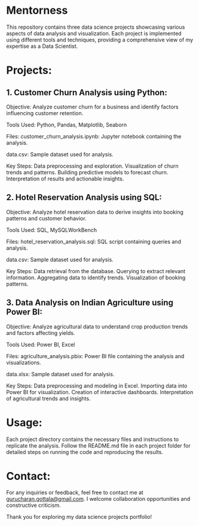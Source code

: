 # Mentorness
This repository contains three data science projects showcasing various aspects of data analysis and visualization. Each project is implemented using different tools and techniques, providing a comprehensive view of my expertise as a Data Scientist.

# Projects:
## 1. Customer Churn Analysis using Python:
Objective: Analyze customer churn for a business and identify factors influencing customer retention.

Tools Used: Python, Pandas, Matplotlib, Seaborn

Files:
customer_churn_analysis.ipynb: Jupyter notebook containing the analysis.

data.csv: Sample dataset used for analysis.

Key Steps:
Data preprocessing and exploration.
Visualization of churn trends and patterns.
Building predictive models to forecast churn.
Interpretation of results and actionable insights.

## 2. Hotel Reservation Analysis using SQL:
Objective: Analyze hotel reservation data to derive insights into booking patterns and customer behavior.

Tools Used: SQL, MySQLWorkBench

Files:
hotel_reservation_analysis.sql: SQL script containing queries and analysis.

data.csv: Sample dataset used for analysis.

Key Steps:
Data retrieval from the database.
Querying to extract relevant information.
Aggregating data to identify trends.
Visualization of booking patterns.

## 3. Data Analysis on Indian Agriculture using Power BI:
Objective: Analyze agricultural data to understand crop production trends and factors affecting yields.

Tools Used: Power BI, Excel

Files:
agriculture_analysis.pbix: Power BI file containing the analysis and visualizations.

data.xlsx: Sample dataset used for analysis.

Key Steps:
Data preprocessing and modeling in Excel.
Importing data into Power BI for visualization.
Creation of interactive dashboards.
Interpretation of agricultural trends and insights.

# Usage:
Each project directory contains the necessary files and instructions to replicate the analysis. Follow the README.md file in each project folder for detailed steps on running the code and reproducing the results.

# Contact:
For any inquiries or feedback, feel free to contact me at gurucharan.gottala@gmail.com. I welcome collaboration opportunities and constructive criticism.

Thank you for exploring my data science projects portfolio!
